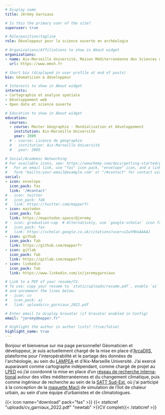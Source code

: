 ```yaml
---
# Display name
title: Jérémy Garniaux

# Is this the primary user of the site?
superuser: true

# Role/position/tagline
role: Développeur pour la science ouverte en archéologie

# Organizations/Affiliations to show in About widget
organizations:
- name: Aix-Marseille Université, Maison Méditerranéenne des Sciences de l'Homme
  url: https://www.mmsh.fr

# Short bio (displayed in user profile at end of posts)
bio: Géomaticien & développeur

# Interests to show in About widget
interests:
- Cartographie et analyse spatiale
- Développement web
- Open data et science ouverte

# Education to show in About widget
education:
  courses:
  - course: Master Géographie - Mondialisation et développement
    institution: Aix-Marseille Université
    year: 2009
  # - course: Licence de géographie
  #   institution: Aix-Marseille Université
  #   year: 2005

# Social/Academic Networking
# For available icons, see: https://wowchemy.com/docs/getting-started/page-builder/#icons
#   For an email link, use "fas" icon pack, "envelope" icon, and a link in the
#   form "mailto:your-email@example.com" or "/#contact" for contact widget.
social:
- icon: envelope
  icon_pack: fas
  link: '/#contact'
# - icon: twitter
#   icon_pack: fab
#   link: https://twitter.com/mapperfr
- icon: mastodon
  icon_pack: fab
  link: https://mapstodon.space/@jeremy 
# - icon: graduation-cap  # Alternatively, use `google-scholar` icon from `ai` icon pack
#   icon_pack: fas
#   link: https://scholar.google.co.uk/citations?user=sIwtMXoAAAAJ
- icon: github
  icon_pack: fab
  link: https://github.com/mapperfr
- icon: gitlab
  icon_pack: fab
  link: https://gitlab.com/mapperfr
- icon: linkedin
  icon_pack: fab
  link: https://www.linkedin.com/in/jeremygarniaux

# Link to a PDF of your resume/CV.
# To use: copy your resume to `static/uploads/resume.pdf`, enable `ai` icons in `params.toml`, 
# and uncomment the lines below.
# - icon: cv
#   icon_pack: ai
#   link: uploads/cv_garniaux_2022.pdf

# Enter email to display Gravatar (if Gravatar enabled in Config)
email: "jeremy@mapper.fr"

# Highlight the author in author lists? (true/false)
highlight_name: true
---
```


<!-- Je suis géographe et géomaticien de formation. Après avoir exercé comme cartographe indépendant, comme artiste-auteur au sein du collectif [La Folie Kilomètre](https://lafoliekilometre.org) ou comme géomaticien au service de la recherche en urbanisme et environnement, j'ai rejoint le [LAMPEA](https://lampea.cnrs.fr) en 2020 pour coordonner le développement d'[ArcaDIIS](https://arcadiis.science), infrastructure de données archéologiques pour l'interopérabilité et le partage. Je suis également chargé de cours en cartographie au sein du [Master Urba](https://master-urbanisme.www.univ-montp3.fr/fr/%C3%A9quipe/equipe-et-fonctionnement-p%C3%A9dagogique) de l'Université Paul Valéry à Montpellier, et à l'IUT de Béziers.

À long terme, j'essaie de mettre en oeuvre des approches créatives pour relever les défis contemporains à la croisée de la science et de la société, avec un focus sur la dimension spatiale et en utilisant des outils libres et open source. -->

Bonjour et bienvenue sur ma page personnelle! Géomaticien et développeur, je suis actuellement chargé de la mise en place d'[ArcaDIIS](https://arcadiis.science), plateforme pour l'interopérabilité et le partage des données de l'archéologie, au sein du [LAMPEA](https://lampea.cnrs.fr) et d'Aix-Marseille Université. J’ai exercé aupar­a­vant comme car­tographe indépen­dant, comme chargé de projet au [LPED](https://lped.fr) où j’ai coor­don­né la mise en place d’un [réseau de recherche inter­na­tion­al](http://mc3.lped.fr) autour des villes méditer­ranéennes et du change­ment climatique, puis comme ingénieur de recherche au sein de la [SATT Sud-Est](https://sattse.com/), où j'ai participé à la conception de la [maque­tte Macli](https://gomet.net/environnement-macli-un-kit-pedagogique-pour-comprendre-les-microclimats-urbains/) de sim­u­la­tion de l’îlot de chaleur urbain, au sein d'une équipe d’ur­ban­istes et de cli­ma­to­logues.  

{{< icon name="download" pack="fas" >}} {{< staticref "uploads/cv_garniaux_2022.pdf" "newtab" >}}CV complet{{< /staticref >}}